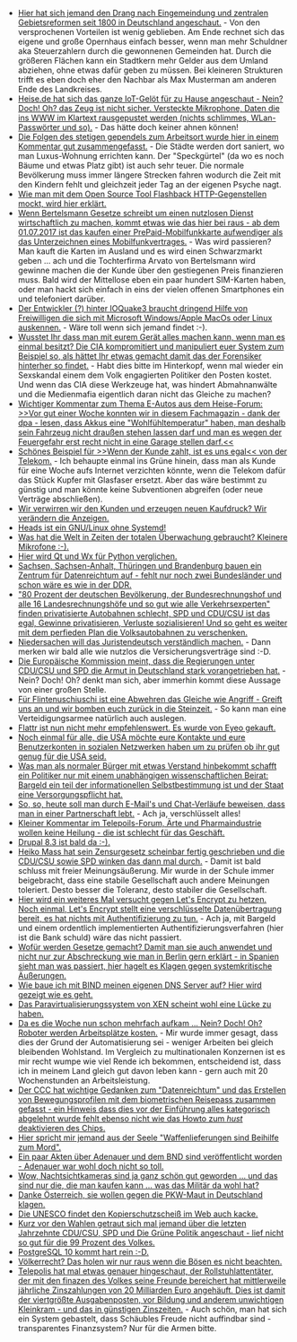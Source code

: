 * [Hier hat sich jemand den Drang nach Eingemeindung und zentralen Gebietsreformen seit 1800 in Deutschland angeschaut.](http://www.lto.de/recht/feuilleton/f/unfreie-hansestadt-hamburg-gebiets-und-flur-bereinigung-regional-entwicklung-umstrukturierung-gesetz) - Von den versprochenen Vorteilen ist wenig geblieben. Am Ende rechnet sich das eigene und große Opernhaus einfach besser, wenn man mehr Schuldner aka Steuerzahlern durch die gewonnenen Gemeinden hat. Durch die größeren Flächen kann ein Stadtkern mehr Gelder aus dem Umland abziehen, ohne etwas dafür geben zu müssen. Bei kleineren Strukturen trifft es eben doch eher den Nachbar als Max Musterman am anderen Ende des Landkreises.
* [Heise.de hat sich das ganze IoT-Gelöt für zu Hause angeschaut - Nein? Doch! Oh? das Zeug ist nicht sicher. Versteckte Mikrophone, Daten die ins WWW im Klartext rausgepustet werden (nichts schlimmes, WLan-Passwörter und so).](https://www.heise.de/newsticker/meldung/Smart-Home-c-t-findet-verstecke-Mikrofone-und-unsichere-Web-Frontends-3673101.html) - Das hätte doch keiner ahnen können!
* [Die Folgen des stetigen gependels zum Arbeitsort wurde hier in einem Kommentar gut zusammengefasst.](https://www.heise.de/forum/Telepolis/Kommentare/Trotz-zunehmender-Vernetzung-wird-mehr-gependelt/Leider-mindestens-zwei-schwere-Luecken-im-Beitrag/posting-30191772/show/) - Die Städte werden dort saniert, wo man Luxus-Wohnung errichten kann. Der "Speckgürtel" (da wo es noch Bäume und etwas Platz gibt) ist auch sehr teuer. Die normale Bevölkerung muss immer längere Strecken fahren wodurch die Zeit mit den Kindern fehlt und gleichzeit jeder Tag an der eigenen Psyche nagt.
* [Wie man mit dem Open Source Tool Flashback HTTP-Gegenstellen mockt, wird hier erklärt.](https://opensource.com/article/17/4/flashback-internet-mocking-tool)
* [Wenn Bertelsmann Gesetze schreibt um einen nutzlosen Dienst wirtschaftlich zu machen, kommt etwas wie das hier bei raus - ab dem 01.07.2017 ist das kaufen einer PrePaid-Mobilfunkkarte aufwendiger als das Unterzeichnen eines Mobilfunkvertrages.](https://www.golem.de/news/mobilfunk-so-kompliziert-wird-der-kauf-von-prepaid-karten-1704-127092.html) - Was wird passieren? Man kauft die Karten im Ausland und es wird einen Schwarzmarkt geben ... ach und die Tochterfirma Arvato von Bertelsmann wird gewinne machen die der Kunde über den gestiegenen Preis finanzieren muss. Bald wird der Mittellose eben ein paar hundert SIM-Karten haben, oder man hackt sich einfach in eins der vielen offenen Smartphones ein und telefoniert darüber.
* [Der Entwickler (?) hinter IOQuake3 braucht dringend Hilfe von Freiwilligen die sich mit Microsoft Windows/Apple MacOs oder Linux auskennen.](https://ioquake3.org/2017/04/02/help-wanted-2/) - Wäre toll wenn sich jemand findet :-).
* [Wusstet Ihr dass man mit eurem Gerät alles machen kann, wenn man es einmal besitzt? Die CIA kompromitiert und manipuliert euer System zum Beispiel so, als hättet Ihr etwas gemacht damit das der Forensiker hinterher so findet.](https://www.heise.de/newsticker/meldung/Vault-7-Von-Wikileaks-veroeffentlichte-CIA-Werkzeuge-koennten-Geheimoperationen-enttarnen-3673845.html) - Habt dies bitte im Hinterkopf, wenn mal wieder ein Sexskandal einem dem Volk engagierten Politiker den Posten kostet. Und wenn das CIA diese Werkzeuge hat, was hindert Abmahnanwälte und die Medienmafia eigentlich daran nicht das Gleiche zu machen?
* [Wichtiger Kommentar zum Thema E-Autos aus dem Heise-Forum: >>Vor gut einer Woche konnten wir in diesem Fachmagazin - dank der dpa - lesen, dass Akkus eine "Wohlfühltemperatur" haben, man deshalb sein Fahrzeug nicht draußen stehen lassen darf und man es wegen der Feuergefahr erst recht nicht in eine Garage stellen darf.<<](https://www.heise.de/forum/heise-online/News-Kommentare/Erster-E-Golf-aus-der-Glaesernen-VW-Manufaktur-geht-nach-Norwegen/Ausgerechnet-nach-Norwegen-denkt-denn-niemand-an-die-Wohlfuehltemperatur/posting-30194402/show/)
* [Schönes Beispiel für >>Wenn der Kunde zahlt, ist es uns egal<< von der Telekom.](https://www.golem.de/news/56-kbit-s-telekom-hytas-glasfasernetzwerke-lassen-sich-nicht-umruesten-1704-127125.html) - Ich behaupte einmal ins Grüne hinein, dass man als Kunde für eine Woche aufs Internet verzichten könnte, wenn die Telekom dafür das Stück Kupfer mit Glasfaser ersetzt. Aber das wäre bestimmt zu günstig und man könnte keine Subventionen abgreifen (oder neue Verträge abschließen).
* [Wir verwirren wir den Kunden und erzeugen neuen Kaufdruck? Wir verändern die Anzeigen.](https://www.heise.de/tp/features/Aus-A-wird-C-3673432.html)
* [Heads ist ein GNU/Linux ohne Systemd!](http://www.pro-linux.de/news/1/24621/heads-sicherheits-distribution-ohne-systemd.html)
* [Was hat die Welt in Zeiten der totalen Überwachung gebraucht? Kleinere Mikrofone :-).](https://www.heise.de/newsticker/meldung/Mikromechanische-Mikrofone-sollen-sprachgesteuerte-Mobiltechnik-robuster-und-effizienter-machen-3673423.html)
* [Hier wird Qt und Wx für Python verglichen.](https://opensource.com/article/17/4/pyqt-versus-wxpython)
* [Sachsen, Sachsen-Anhalt, Thüringen und Brandenburg bauen ein Zentrum für Datenreichtum auf - fehlt nur noch zwei Bundesländer und schon wäre es wie in der DDR.](https://www.heise.de/newsticker/meldung/Telekommunikations-Ueberwachung-Gruenes-Licht-fuer-laenderuebergreifendes-Abhoerzentrum-in-Leipzig-3675305.html)
* ["80 Prozent der deutschen Bevölkerung, der Bundesrechnungshof und alle 16 Landesrechnungshöfe und so gut wie alle Verkehrsexperten" finden privatisierte Autobahnen schlecht, SPD und CDU/CSU ist das egal, Gewinne privatisieren, Verluste sozialisieren! Und so geht es weiter mit dem perfieden Plan die Volksautobahnen zu verschenken.](https://www.heise.de/tp/features/Von-der-wundersamen-Verwandlung-von-Autobahnen-in-Finanzprodukte-3674871.html)
* [Niedersachen will das Juristendeutsch verständlich machen.](http://www.lto.de/recht/job-karriere/j/juristische-fachsprache-verstaendlich-behoerden-niedersachsen) - Dann merken wir bald alle wie nutzlos die Versicherungsverträge sind :-D.
* [Die Europäische Kommission meint, dass die Regierungen unter CDU/CSU und SPD die Armut in Deutschland stark vorangetrieben hat.](https://www.heise.de/tp/features/Bundesregierung-hat-die-Armut-stark-vergroessert-3675653.html) - Nein? Doch! Oh? denkt man sich, aber immerhin kommt diese Aussage von einer großen Stelle.
* [Für Flintenuschiuschi ist eine Abwehren das Gleiche wie Angriff - Greift uns an und wir bomben euch zurück in die Steinzeit.](https://www.heise.de/newsticker/meldung/Von-der-Leyen-verteidigt-Cyber-Attacken-Wir-duerfen-uns-auch-wehren-3675931.html) - So kann man eine Verteidigungsarmee natürlich auch auslegen.
* [Flattr ist nun nicht mehr empfehlenswert. Es wurde von Eyeo gekauft.](https://www.heise.de/newsticker/meldung/Adblock-Anbieter-Eyeo-uebernimmt-Online-Bezahldienst-Flattr-3675942.html)
* [Noch einmal für alle, die USA möchte eure Kontakte und eure Benutzerkonten in sozialen Netzwerken haben um zu prüfen ob ihr gut genug für die USA seid.](https://www.golem.de/news/handy-kontakte-und-passwoerter-usa-koennten-einreisekontrollen-drastisch-verschaerfen-1704-127162.html)
* [Was man als normaler Bürger mit etwas Verstand hinbekommt schafft ein Politiker nur mit einem unabhängigen wissenschaftlichen Beirat: Bargeld ein teil der informationellen Selbstbestimmung ist und der Staat eine Versorgungspflicht hat.](https://www.heise.de/newsticker/meldung/Gutachter-Bargeld-sichert-die-informationelle-Selbstbestimmung-3676128.html)
* [So, so, heute soll man durch E-Mail's und Chat-Verläufe beweisen, dass man in einer Partnerschaft lebt.](https://backchannel.com/love-in-the-time-of-cryptography-dd3a74193ffb) - Ach ja, verschlüsselt alles!
* [Kleiner Kommentar im Telepoils-Forum, Ärte und Pharmaindustrie wollen keine Heilung - die ist schlecht für das Geschäft.](https://www.heise.de/forum/Telepolis/Kommentare/Generation-what-Das-misstrauische-junge-Europa/Weichenstellung-fuer-die-Menschheit/posting-30208059/show/)
* [Drupal 8.3 ist bald da :-).](https://www.heise.de/newsticker/meldung/Drupal-8-3-verbessert-Workflows-Layouts-und-REST-Schnittstellen-3675872.html)
* [Heiko Mass hat sein Zensurgesetz scheinbar fertig geschrieben und die CDU/CSU sowie SPD winken das dann mal durch.](https://www.heise.de/forum/heise-online/News-Kommentare/Netzwerkdurchsetzungsgesetz-Schwarzer-Tag-fuers-freie-Internet/Immer-noch-aktuelles-Statement-der-Piratenfraktion-NRW/posting-30209275/show/) - Damit ist bald schluss mit freier Meinungsäußerung. Mir wurde in der Schule immer beigebracht, dass eine stabile Gesellschaft auch andere Meinungen toleriert. Desto besser die Toleranz, desto stabiler die Gesellschaft.
* [Hier wird ein weiteres Mal versucht gegen Let's Encrypt zu hetzen. Noch einmal, Let's Encrypt stellt eine verschlüsselte Datenübertragung bereit, es hat nichts mit Authentifizierung zu tun.](https://www.heise.de/newsticker/meldung/Game-Over-Online-Raeuber-kapern-komplette-Domain-Infrastruktur-einer-Bank-3677164.html) - Ach ja, mit Bargeld und einem ordentlich implementierten Authentifizierungsverfahren (hier ist die Bank schuld) wäre das nicht passiert.
* [Wofür werden Gesetze gemacht? Damit man sie auch anwendet und nicht nur zur Abschreckung wie man in Berlin gern erklärt - in Spanien sieht man was passiert, hier hagelt es Klagen gegen systemkritische Äußerungen.](https://www.heise.de/tp/news/Spanien-immer-repressiver-3677292.html)
* [Wie baue ich mit BIND meinen eigenen DNS Server auf? Hier wird gezeigt wie es geht.](https://opensource.com/article/17/4/build-your-own-name-server)
* [Das Paravirtualisierungssystem von XEN scheint wohl eine Lücke zu haben.](https://www.heise.de/newsticker/meldung/Qubes-Entwickler-warnen-vor-gefaehrlicher-Xen-Luecke-3677752.html)
* [Da es die Woche nun schon mehrfach aufkam ... Nein? Doch! Oh? Roboter werden Arbeitsplätze kosten.](https://www.golem.de/news/automatisierung-roboter-gefaehrden-arbeitsstellen-in-allen-bereichen-1704-127208.html) - Mir wurde immer gesagt, dass dies der Grund der Automatisierung sei - weniger Arbeiten bei gleich bleibenden Wohlstand. Im Vergleich zu multinationalen Konzernen ist es mir recht wumpe wie viel Rende ich bekommen, entscheidend ist, dass ich in meinem Land gleich gut davon leben kann - gern auch mit 20 Wochenstunden an Arbeitsleistung.
* [Der CCC hat wichtige Gedanken zum "Datenreichtum" und das Erstellen von Bewegungsprofilen mit dem biometrischen Reisepass zusammen gefasst - ein Hinweis dass dies vor der Einführung alles kategorisch abgelehnt wurde fehlt ebenso nicht wie das Howto zum *hust* deaktivieren des Chips.](http://www.ccc.de/de/updates/2017/chip-zappen)
* [Hier spricht mir jemand aus der Seele "Waffenlieferungen sind Beihilfe zum Mord".](https://weltnetz.tv/video/1113-waffenlieferungen-sind-beihilfe-zum-mord)
* [Ein paar Akten über Adenauer und dem BND sind veröffentlicht worden - Adenauer war wohl doch nicht so toll.](https://www.heise.de/tp/news/Watergate-in-Bonn-3678810.html)
* [Wow, Nachtsichtkameras sind ja ganz schön gut geworden ... und das sind nur die, die man kaufen kann ... was das Militär da wohl hat?](http://kottke.org/17/04/incredible-low-light-camera-turns-night-into-day)
* [Danke Österreich, sie wollen gegen die PKW-Maut in Deutschland klagen.](https://www.heise.de/newsticker/meldung/Oesterreich-will-im-Sommer-gegen-PKW-Maut-klagen-3678826.html)
* [Die UNESCO findet den Kopierschutzscheiß im Web auch kacke.](https://www.heise.de/newsticker/meldung/UNESCO-will-DRM-im-Web-verhindern-3678819.html)
* [Kurz vor den Wahlen getraut sich mal jemand über die letzten Jahrzehnte CDU/CSU, SPD und Die Grüne Politik angeschaut - lief nicht so gut für die 99 Prozent des Volkes.](https://www.heise.de/tp/features/Merkels-Politik-Alles-Gute-kommt-nach-oben-3677087.html)
* [PostgreSQL 10 kommt hart rein :-D.](http://rhaas.blogspot.de/2017/04/new-features-coming-in-postgresql-10.html)
* [Völkerrecht? Das holen wir nur raus wenn die Bösen es nicht beachten.](https://propagandaschau.wordpress.com/2017/04/08/auf-kriegsfuss-mit-dem-voelkerrecht-die-verbrecher-von-ard-und-zdf/)
* [Telepolis hat mal etwas genauer hingeschaut, der Rollstuhlattentäter, der mit den finazen des Volkes seine Freunde bereichert hat mittlerweile jährliche Zinszahlungen von 20 Milliarden Euro angehäuft. Dies ist damit der viertgrößte Ausgabenposten, vor Bildung und anderem unwichtigen Kleinkram - und das in günstigen Zinszeiten.](https://www.heise.de/tp/features/Das-Finanzministerium-der-Deep-State-und-das-Geldsystem-3678541.html) - Auch schön, man hat sich ein System gebastelt, dass Schäubles Freude nicht auffindbar sind - transparentes Finanzsystem? Nur für die Armen bitte.
